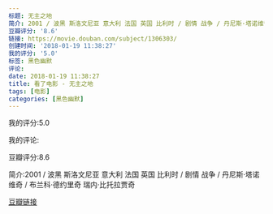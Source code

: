```yaml
---
标题: 无主之地
简介: 2001 / 波黑 斯洛文尼亚 意大利 法国 英国 比利时 / 剧情 战争 / 丹尼斯·塔诺维奇 / 布兰科·德约里奇 瑞内·比托拉贾奇
豆瓣评分: '8.6'
链接: https://movie.douban.com/subject/1306303/
创建时间: '2018-01-19 11:38:27'
我的评分: '5.0'
标签: 黑色幽默
评论:
date: 2018-01-19 11:38:27
title: 看了电影 - 无主之地
tags: [电影]
categories: [黑色幽默]
---
```


我的评分:5.0

我的评论:

豆瓣评分:8.6

简介:2001 / 波黑 斯洛文尼亚 意大利 法国 英国 比利时 / 剧情 战争 / 丹尼斯·塔诺维奇 / 布兰科·德约里奇 瑞内·比托拉贾奇

[豆瓣链接](https://movie.douban.com/subject/1306303/)

